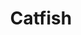 ---
templateKey: blog-post
featuredpost: false
featuredimage: /assets/Catfish.png
title: Catfish
description: Fish~Pole
testfield: 286
---